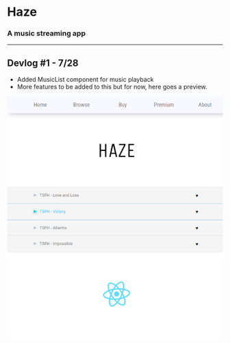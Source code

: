 # Haze
### A music streaming app

---

## Devlog #1 - 7/28

- Added MusicList component for music playback
- More features to be added to this but for now, here goes a preview.

![Frontend as at 7/28](previews/devlog-1/haze_listitems_1.png)
